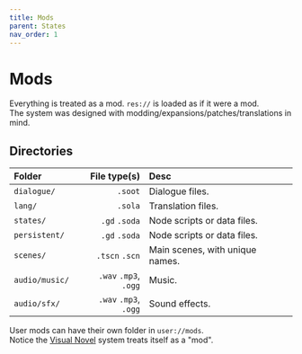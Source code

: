 ```yaml
---
title: Mods
parent: States
nav_order: 1
---
```


# Mods
Everything is treated as a mod. `res://` is loaded as if it were a mod.  
The system was designed with modding/expansions/patches/translations in mind.  

## Directories

|Folder|File type(s)|Desc|
|:-----|-----------:|:---|
|`dialogue/`| `.soot`|Dialogue files.|
|`lang/`|`.sola`|Translation files.|
|`states/`| `.gd` `.soda`|Node scripts or data files.|
|`persistent/`| `.gd` `.soda`|Node scripts or data files.|
|`scenes/`| `.tscn` `.scn`|Main scenes, with unique names.|
|`audio/music/`| `.wav` `.mp3`, `.ogg`|Music.|
|`audio/sfx/`| `.wav` `.mp3`, `.ogg`|Sound effects.|

User mods can have their own folder in `user://mods`.  
Notice the [Visual Novel](https://github.com/teebarjunk/sooty-visual_novel-example) system treats itself as a "mod".
